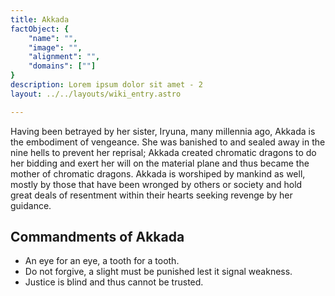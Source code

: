 ```yaml
---
title: Akkada
factObject: {
    "name": "",
    "image": "",
    "alignment": "",
    "domains": [""]
}
description: Lorem ipsum dolor sit amet - 2
layout: ../../layouts/wiki_entry.astro

---
```

Having been betrayed by her sister, Iryuna, many millennia ago, Akkada is the embodiment of vengeance. She was banished to and sealed away in the nine hells to prevent her reprisal; Akkada created chromatic dragons to do her bidding and exert her will on the material plane and thus became the mother of chromatic dragons. Akkada is worshiped by mankind as well, mostly by those that have been wronged by others or society and hold great deals of resentment within their hearts seeking revenge by her guidance.

## Commandments of Akkada
* An eye for an eye, a tooth for a tooth.
* Do not forgive, a slight must be punished lest it signal weakness.
* Justice is blind and thus cannot be trusted.
